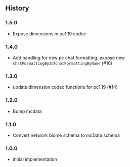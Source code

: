 ## History

### 1.5.0
* Expose dimensions in pc1.19 codec

### 1.4.0
* Add handling for new pc chat formatting, expose new `chatFormattingById`/`chatFormattingByName` (#16)

### 1.3.0

* update dimension codec functions for pc1.19 (#14)

### 1.2.0

* Bump mcdata

### 1.1.0

* Convert network biome schema to mcData schema

### 1.0.0

* initial implementation
